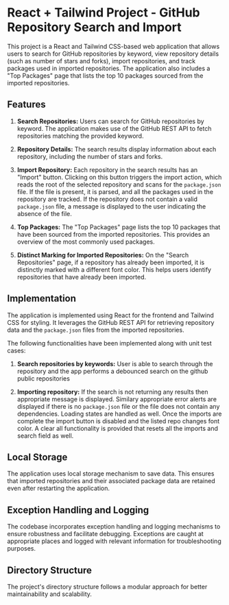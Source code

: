 # React + Tailwind Project - GitHub Repository Search and Import

This project is a React and Tailwind CSS-based web application that allows users to search for GitHub repositories by keyword, view repository details (such as number of stars and forks), import repositories, and track packages used in imported repositories. The application also includes a "Top Packages" page that lists the top 10 packages sourced from the imported repositories.

## Features

1. **Search Repositories:** Users can search for GitHub repositories by keyword. The application makes use of the GitHub REST API to fetch repositories matching the provided keyword.

2. **Repository Details:** The search results display information about each repository, including the number of stars and forks.

3. **Import Repository:** Each repository in the search results has an "Import" button. Clicking on this button triggers the import action, which reads the root of the selected repository and scans for the `package.json` file. If the file is present, it is parsed, and all the packages used in the repository are tracked. If the repository does not contain a valid `package.json` file, a message is displayed to the user indicating the absence of the file.

4. **Top Packages:** The "Top Packages" page lists the top 10 packages that have been sourced from the imported repositories. This provides an overview of the most commonly used packages.

5. **Distinct Marking for Imported Repositories:** On the "Search Repositories" page, if a repository has already been imported, it is distinctly marked with a different font color. This helps users identify repositories that have already been imported.

## Implementation

The application is implemented using React for the frontend and Tailwind CSS for styling. It leverages the GitHub REST API for retrieving repository data and the `package.json` files from the imported repositories.

The following functionalities have been implemented along with unit test cases:

1. **Search repositories by keywords:** User is able to search through the repository and the app performs a debounced search on the github public repositories

2. **Importing repository:** If the search is not returning any results then appropriate message is displayed. Similary appropriate error alerts are displayed if there is no `package.json` file or the file does not contain any dependencies. Loading states are handled as well. Once the imports are complete the import button is disabled and the listed repo changes font color. A clear all functionality is provided that resets all the imports and search field as well. 

## Local Storage

The application uses local storage mechanism to save data. This ensures that imported repositories and their associated package data are retained even after restarting the application.

## Exception Handling and Logging

The codebase incorporates exception handling and logging mechanisms to ensure robustness and facilitate debugging. Exceptions are caught at appropriate places and logged with relevant information for troubleshooting purposes.


## Directory Structure

The project's directory structure follows a modular approach for better maintainability and scalability. 




